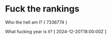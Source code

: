 # Fuck the rankings

Who the hell am I?
{ 7336774 }

What fucking year is it?
[ 2024-12-20T18:00:00Z ]
